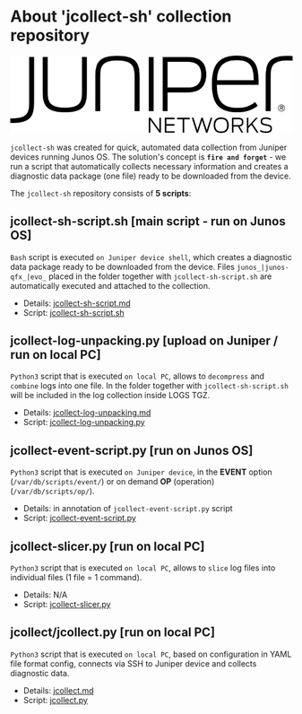 # About 'jcollect-sh' collection repository

![Juniper](./img/Juniper_Networks_logo.svg.png)

`jcollect-sh` was created for quick, automated data collection from Juniper devices running Junos OS. The solution's concept is **`fire and forget`** - we run a script that automatically collects necessary information and creates a diagnostic data package (one file) ready to be downloaded from the device.

The `jcollect-sh` repository consists of **5 scripts**:

## jcollect-sh-script.sh [main script - run on Junos OS]

`Bash` script is executed `on Juniper device shell`, which creates a diagnostic data package ready to be downloaded from the device. Files `junos_|junos-qfx_|evo_` placed in the folder together with `jcollect-sh-script.sh` are automatically executed and attached to the collection.

* Details: [jcollect-sh-script.md](./docs/jcollect-sh-script.md)
* Script: [jcollect-sh-script.sh](./jcollect-sh-script.sh)

## jcollect-log-unpacking.py [upload on Juniper / run on local PC]

`Python3` script that is executed `on local PC`, allows to `decompress` and `combine` logs into one file.
In the folder together with `jcollect-sh-script.sh` will be included in the log collection inside LOGS TGZ.
* Details: [jcollect-log-unpacking.md](./docs/jcollect-log-unpacking.md)
* Script: [jcollect-log-unpacking.py](./jcollect-log-unpacking.py)

## jcollect-event-script.py [run on Junos OS]

`Python3` script that is executed `on Juniper device`, in the **EVENT** option (`/var/db/scripts/event/`) or on demand **OP** (operation) (`/var/db/scripts/op/`).

* Details: in annotation of `jcollect-event-script.py` script
* Script: [jcollect-event-script.py](./jcollect-event-script.py)

## jcollect-slicer.py [run on local PC]

`Python3` script that is executed `on local PC`, allows to `slice` log files into individual files (1 file = 1 command).

* Details: N/A
* Script: [jcollect-slicer.py](./jcollect-slicer.py)

## jcollect/jcollect.py [run on local PC]

`Python3` script that is executed `on local PC`, based on configuration in YAML file format config, connects via SSH to Juniper device and collects diagnostic data.

* Details: [jcollect.md](./docs/jcollect.md)
* Script: [jcollect.py](./jcollect/jcollect.py)
